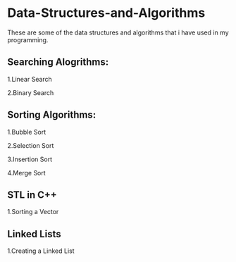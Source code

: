 # Data-Structures-and-Algorithms
These are some of the data structures and algorithms that i have used in my programming.

## Searching Alogrithms:

1.Linear Search

2.Binary Search

## Sorting Algorithms:

1.Bubble Sort

2.Selection Sort

3.Insertion Sort

4.Merge Sort

## STL in C++

1.Sorting a Vector

## Linked Lists

1.Creating a Linked List
